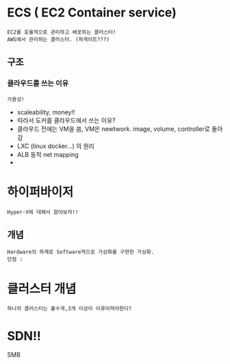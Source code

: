 # ECS ( EC2 Container service)
    EC2를 효율적으로 관리하고 배포하는 클러스터!
    AWS에서 관리하는 클러스터. (파게이트???)
    
## 구조
    
    
    
### 클라우드를 쓰는 이유
    가용성!
    
- scaleability, money!!
- 따라서 도커를 클라우드에서 쓰는 이유?
- 클라우드 전에는 VM을 씀, VM은 newtwork. image, volume, controller로 돌아감
- LXC (linux docker...) 의 원리
- ALB 동적 net mapping
- 


# 하이퍼바이저
    Hyper-V에 대해서 알아보자!!
    
## 개념
    Hardware의 하계로 Software적으로 가상화를 구현한 가상화.
    단점 : 

# 클러스터 개념
    하나의 클러스터는 홀수개,3개 이상이 이루어져야한다?
    
# SDN!!
SMB
 